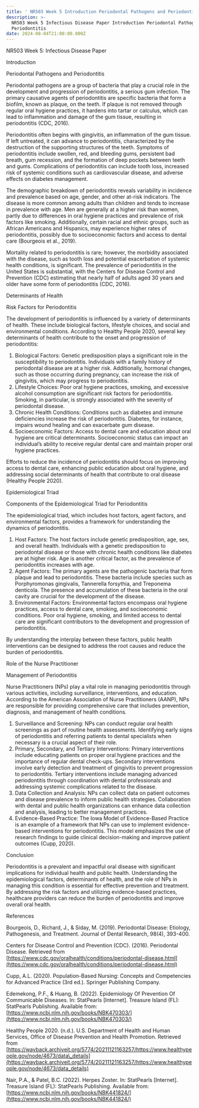 ```yaml
---
title: ' NR503 Week 5 Introduction Periodontal Pathogens and Periodontitis'
description: >-
  NR503 Week 5 Infectious Disease Paper Introduction Periodontal Pathogens and
  Periodontitis
date: 2024-08-04T21:00:00.000Z
---
```


NR503 Week 5: Infectious Disease Paper

Introduction

Periodontal Pathogens and Periodontitis

Periodontal pathogens are a group of bacteria that play a crucial role in the development and progression of periodontitis, a serious gum infection. The primary causative agents of periodontitis are specific bacteria that form a biofilm, known as plaque, on the teeth. If plaque is not removed through regular oral hygiene practices, it hardens into tartar or calculus, which can lead to inflammation and damage of the gum tissue, resulting in periodontitis (CDC, 2016).

Periodontitis often begins with gingivitis, an inflammation of the gum tissue. If left untreated, it can advance to periodontitis, characterized by the destruction of the supporting structures of the teeth. Symptoms of periodontitis include swollen, red, and bleeding gums, persistent bad breath, gum recession, and the formation of deep pockets between teeth and gums. Complications of periodontitis can include tooth loss, increased risk of systemic conditions such as cardiovascular disease, and adverse effects on diabetes management.

The demographic breakdown of periodontitis reveals variability in incidence and prevalence based on age, gender, and other at-risk indicators. The disease is more common among adults than children and tends to increase in prevalence with age. Men are generally at a higher risk than women, partly due to differences in oral hygiene practices and prevalence of risk factors like smoking. Additionally, certain racial and ethnic groups, such as African Americans and Hispanics, may experience higher rates of periodontitis, possibly due to socioeconomic factors and access to dental care (Bourgeois et al., 2019).

Mortality related to periodontitis is rare; however, the morbidity associated with the disease, such as tooth loss and potential exacerbation of systemic health conditions, is significant. The prevalence of periodontitis in the United States is substantial, with the Centers for Disease Control and Prevention (CDC) estimating that nearly half of adults aged 30 years and older have some form of periodontitis (CDC, 2016).

Determinants of Health

Risk Factors for Periodontitis

The development of periodontitis is influenced by a variety of determinants of health. These include biological factors, lifestyle choices, and social and environmental conditions. According to Healthy People 2020, several key determinants of health contribute to the onset and progression of periodontitis:

1. Biological Factors: Genetic predisposition plays a significant role in the susceptibility to periodontitis. Individuals with a family history of periodontal disease are at a higher risk. Additionally, hormonal changes, such as those occurring during pregnancy, can increase the risk of gingivitis, which may progress to periodontitis.
2. Lifestyle Choices: Poor oral hygiene practices, smoking, and excessive alcohol consumption are significant risk factors for periodontitis. Smoking, in particular, is strongly associated with the severity of periodontal disease.
3. Chronic Health Conditions: Conditions such as diabetes and immune deficiencies increase the risk of periodontitis. Diabetes, for instance, impairs wound healing and can exacerbate gum disease.
4. Socioeconomic Factors: Access to dental care and education about oral hygiene are critical determinants. Socioeconomic status can impact an individual’s ability to receive regular dental care and maintain proper oral hygiene practices.

Efforts to reduce the incidence of periodontitis should focus on improving access to dental care, enhancing public education about oral hygiene, and addressing social determinants of health that contribute to oral disease (Healthy People 2020).

Epidemiological Triad

Components of the Epidemiological Triad for Periodontitis

The epidemiological triad, which includes host factors, agent factors, and environmental factors, provides a framework for understanding the dynamics of periodontitis.

1. Host Factors: The host factors include genetic predisposition, age, sex, and overall health. Individuals with a genetic predisposition to periodontal disease or those with chronic health conditions like diabetes are at higher risk. Age is another critical factor, as the prevalence of periodontitis increases with age.
2. Agent Factors: The primary agents are the pathogenic bacteria that form plaque and lead to periodontitis. These bacteria include species such as Porphyromonas gingivalis, Tannerella forsythia, and Treponema denticola. The presence and accumulation of these bacteria in the oral cavity are crucial for the development of the disease.
3. Environmental Factors: Environmental factors encompass oral hygiene practices, access to dental care, smoking, and socioeconomic conditions. Poor oral hygiene, smoking, and limited access to dental care are significant contributors to the development and progression of periodontitis.

By understanding the interplay between these factors, public health interventions can be designed to address the root causes and reduce the burden of periodontitis.

Role of the Nurse Practitioner

Management of Periodontitis

Nurse Practitioners (NPs) play a vital role in managing periodontitis through various activities, including surveillance, interventions, and education. According to the American Association of Nurse Practitioners (AANP), NPs are responsible for providing comprehensive care that includes prevention, diagnosis, and management of health conditions.

1. Surveillance and Screening: NPs can conduct regular oral health screenings as part of routine health assessments. Identifying early signs of periodontitis and referring patients to dental specialists when necessary is a crucial aspect of their role.
2. Primary, Secondary, and Tertiary Interventions: Primary interventions include educating patients on proper oral hygiene practices and the importance of regular dental check-ups. Secondary interventions involve early detection and treatment of gingivitis to prevent progression to periodontitis. Tertiary interventions include managing advanced periodontitis through coordination with dental professionals and addressing systemic complications related to the disease.
3. Data Collection and Analysis: NPs can collect data on patient outcomes and disease prevalence to inform public health strategies. Collaboration with dental and public health organizations can enhance data collection and analysis, leading to better management practices.
4. Evidence-Based Practice: The Iowa Model of Evidence-Based Practice is an example of a framework that NPs can use to implement evidence-based interventions for periodontitis. This model emphasizes the use of research findings to guide clinical decision-making and improve patient outcomes (Cupp, 2020).

Conclusion

Periodontitis is a prevalent and impactful oral disease with significant implications for individual health and public health. Understanding the epidemiological factors, determinants of health, and the role of NPs in managing this condition is essential for effective prevention and treatment. By addressing the risk factors and utilizing evidence-based practices, healthcare providers can reduce the burden of periodontitis and improve overall oral health.

References

Bourgeois, D., Richard, J., & Siday, M. (2019). Periodontal Disease: Etiology, Pathogenesis, and Treatment. Journal of Dental Research, 98(4), 393-400.

Centers for Disease Control and Prevention (CDC). (2016). Periodontal Disease. Retrieved from [https://www.cdc.gov/oralhealth/conditions/periodontal-disease.html](https://www.cdc.gov/oralhealth/conditions/periodontal-disease.html)

Cupp, A.L. (2020). Population-Based Nursing: Concepts and Competencies for Advanced Practice (3rd ed.). Springer Publishing Company.

Edemekong, P.F., & Huang, B. (2022). Epidemiology Of Prevention Of Communicable Diseases. In: StatPearls \[Internet]. Treasure Island (FL): StatPearls Publishing. Available from: [https://www.ncbi.nlm.nih.gov/books/NBK470303/](https://www.ncbi.nlm.nih.gov/books/NBK470303/)

Healthy People 2020. (n.d.). U.S. Department of Health and Human Services, Office of Disease Prevention and Health Promotion. Retrieved from [https://wayback.archiveit.org/5774/20211121163257/https://www.healthypeople.gov/node/4673/data\_details](https://wayback.archiveit.org/5774/20211121163257/https://www.healthypeople.gov/node/4673/data_details)

Nair, P.A., & Patel, B.C. (2022). Herpes Zoster. In: StatPearls \[Internet]. Treasure Island (FL): StatPearls Publishing. Available from: [https://www.ncbi.nlm.nih.gov/books/NBK441824/](https://www.ncbi.nlm.nih.gov/books/NBK441824/)
